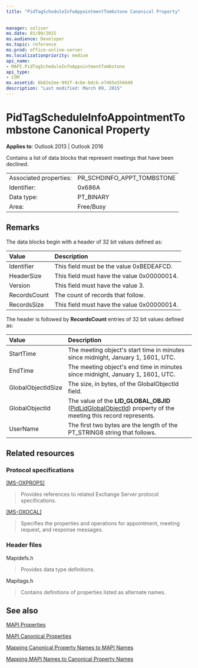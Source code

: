 ```yaml
---
title: "PidTagScheduleInfoAppointmentTombstone Canonical Property"
 
 
manager: soliver
ms.date: 03/09/2015
ms.audience: Developer
ms.topic: reference
ms.prod: office-online-server
ms.localizationpriority: medium
api_name:
- MAPI.PidTagScheduleInfoAppointmentTombstone
api_type:
- COM
ms.assetid: 6b82e2ee-992f-4cbe-bdcb-e7465e556640
description: "Last modified: March 09, 2015"
---
```


# PidTagScheduleInfoAppointmentTombstone Canonical Property

  
  
**Applies to**: Outlook 2013 | Outlook 2016 
  
Contains a list of data blocks that represent meetings that have been declined.
  
|||
|:-----|:-----|
|Associated properties:  <br/> |PR_SCHDINFO_APPT_TOMBSTONE  <br/> |
|Identifier:  <br/> |0x686A  <br/> |
|Data type:  <br/> |PT_BINARY  <br/> |
|Area:  <br/> |Free/Busy  <br/> |
   
## Remarks

The data blocks begin with a header of 32 bit values defined as:
  
|**Value**|**Description**|
|:-----|:-----|
|Identifier  <br/> |This field must be the value 0xBEDEAFCD.  <br/> |
|HeaderSize  <br/> |This field must have the value 0x00000014.  <br/> |
|Version  <br/> |This field must have the value 3.  <br/> |
|RecordsCount  <br/> |The count of records that follow.  <br/> |
|RecordsSize  <br/> |This field must have the value 0x00000014.  <br/> |
   
The header is followed by **RecordsCount** entries of 32 bit values defined as: 
  
|**Value**|**Description**|
|:-----|:-----|
|StartTime  <br/> |The meeting object's start time in minutes since midnight, January 1, 1601, UTC.  <br/> |
|EndTime  <br/> |The meeting object's end time in minutes since midnight, January 1, 1601, UTC.  <br/> |
|GlobalObjectIdSize  <br/> |The size, in bytes, of the GlobalObjectId field.  <br/> |
|GlobalObjectId  <br/> |The value of the **LID_GLOBAL_OBJID** ([PidLidGlobalObjectId](pidlidglobalobjectid-canonical-property.md)) property of the meeting this record represents.  <br/> |
|UserName  <br/> |The first two bytes are the length of the PT_STRING8 string that follows.  <br/> |
   
## Related resources

### Protocol specifications

[[MS-OXPROPS]](https://msdn.microsoft.com/library/f6ab1613-aefe-447d-a49c-18217230b148%28Office.15%29.aspx)
  
> Provides references to related Exchange Server protocol specifications.
    
[[MS-OXOCAL]](https://msdn.microsoft.com/library/09861fde-c8e4-4028-9346-e7c214cfdba1%28Office.15%29.aspx)
  
> Specifies the properties and operations for appointment, meeting request, and response messages.
    
### Header files

Mapidefs.h
  
> Provides data type definitions.
    
Mapitags.h
  
> Contains definitions of properties listed as alternate names.
    
## See also



[MAPI Properties](mapi-properties.md)
  
[MAPI Canonical Properties](mapi-canonical-properties.md)
  
[Mapping Canonical Property Names to MAPI Names](mapping-canonical-property-names-to-mapi-names.md)
  
[Mapping MAPI Names to Canonical Property Names](mapping-mapi-names-to-canonical-property-names.md)

